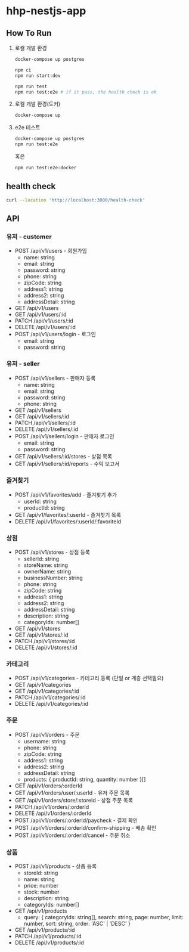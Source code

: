 # hhp-nestjs-app

## How To Run

1. 로컬 개발 환경

   ```bash
   docker-compose up postgres

   npm ci
   npm run start:dev

   npm run test
   npm run test:e2e # if it pass, the health check is ok
   ```

2. 로컬 개발 환경(도커)

   ```bash
   docker-compose up
   ```

3. e2e 테스트

   ```bash
   docker-compose up postgres
   npm run test:e2e
   ```

   혹은

   ```bash
   npm run test:e2e:docker
   ```

## health check

```bash
curl --location 'http://localhost:3000/health-check'
```

## API

### 유저 - customer

- POST /api/v1/users - 회원가입
  - name: string
  - email: string
  - password: string
  - phone: string
  - zipCode: string
  - address1: string
  - address2: string
  - addressDetail: string
- GET /api/v1/users
- GET /api/v1/users/:id
- PATCH /api/v1/users/:id
- DELETE /api/v1/users/:id
- POST /api/v1/users/login - 로그인
  - email: string
  - password: string

### 유저 - seller

- POST /api/v1/sellers - 판매자 등록
  - name: string
  - email: string
  - password: string
  - phone: string
- GET /api/v1/sellers
- GET /api/v1/sellers/:id
- PATCH /api/v1/sellers/:id
- DELETE /api/v1/sellers/:id
- POST /api/v1/sellers/login - 판매자 로그인
  - email: string
  - password: string
- GET /api/v1/sellers/:id/stores - 상점 목록
- GET /api/v1/sellers/:id/reports - 수익 보고서

### 즐겨찾기

- POST /api/v1/favorites/add - 즐겨찾기 추가
  - userId: string
  - productId: string
- GET /api/v1/favorites/:userId - 즐겨찾기 목록
- DELETE /api/v1/favorites/:userId/:favoriteId

### 상점

- POST /api/v1/stores - 상점 등록
  - sellerId: string
  - storeName: string
  - ownerName: string
  - businessNumber: string
  - phone: string
  - zipCode: string
  - address1: string
  - address2: string
  - addressDetail: string
  - description: string
  - categoryIds: number[]
- GET /api/v1/stores
- GET /api/v1/stores/:id
- PATCH /api/v1/stores/:id
- DELETE /api/v1/stores/:id

### 카테고리

- POST /api/v1/categories - 카테고리 등록 (단일 or 계층 선택필요)
- GET /api/v1/categories
- GET /api/v1/categories/:id
- PATCH /api/v1/categories/:id
- DELETE /api/v1/categories/:id

### 주문

- POST /api/v1/orders - 주문
  - username: string
  - phone: string
  - zipCode: string
  - address1: string
  - address2: string
  - addressDetail: string
  - products: { productId: string, quantity: number }[]
- GET /api/v1/orders/:orderId
- GET /api/v1/orders/user/:userId - 유저 주문 목록
- GET /api/v1/orders/store/:storeId - 상점 주문 목록
- PATCH /api/v1/orders/:orderId
- DELETE /api/v1/orders/:orderId
- POST /api/v1/orders/:orderId/paycheck - 결제 확인
- POST /api/v1/orders/:orderId/confirm-shipping - 배송 확인
- POST /api/v1/orders/:orderId/cancel - 주문 취소

### 상품

- POST /api/v1/products - 상품 등록
  - storeId: string
  - name: string
  - price: number
  - stock: number
  - description: string
  - categoryIds: number[]
- GET /api/v1/products
  - query: { categoryIds: string[], search: string, page: number, limit: number, sort: string, order: 'ASC' | 'DESC' }
- GET /api/v1/products/:id
- PATCH /api/v1/products/:id
- DELETE /api/v1/products/:id
